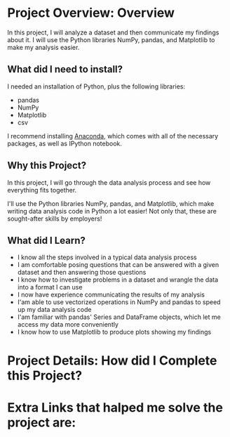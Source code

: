 # Project Overview: Overview
In this project, I will analyze a dataset and then communicate my findings about it. I will use the Python libraries NumPy, pandas, and Matplotlib to make my analysis easier.

## What did I need to install?
I needed an installation of Python, plus the following libraries:
* pandas
* NumPy
* Matplotlib
* csv

I recommend installing [Anaconda](https://www.continuum.io/downloads), which comes with all of the necessary packages, as well as IPython notebook.

## Why this Project?
In this project, I will go through the data analysis process and see how everything fits together.

I'll use the Python libraries NumPy, pandas, and Matplotlib, which make writing data analysis code in Python a lot easier! Not only that, these are sought-after skills by employers!

## What did I Learn?
* I know all the steps involved in a typical data analysis process
* I am comfortable posing questions that can be answered with a given dataset and then answering those questions
* I know how to investigate problems in a dataset and wrangle the data into a format I can use
* I now have experience communicating the results of my analysis
* I'am able to use vectorized operations in NumPy and pandas to speed up my data analysis code
* I'am familiar with pandas' Series and DataFrame objects, which let me access my data more conveniently
* I know how to use Matplotlib to produce plots showing my findings

# Project Details: How did I Complete this Project?

# Extra Links that halped me solve the project are:

